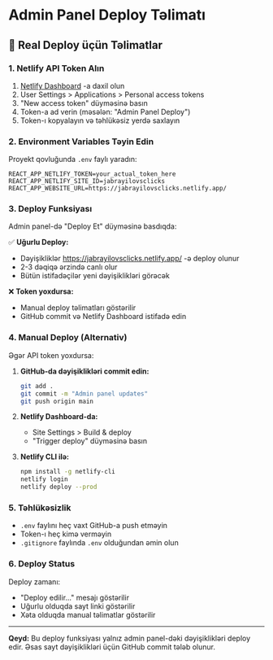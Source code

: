 # Admin Panel Deploy Təlimatı

## 🚀 Real Deploy üçün Təlimatlar

### 1. Netlify API Token Alın

1. [Netlify Dashboard](https://app.netlify.com/) -a daxil olun
2. User Settings > Applications > Personal access tokens
3. "New access token" düyməsinə basın
4. Token-a ad verin (məsələn: "Admin Panel Deploy")
5. Token-ı kopyalayın və təhlükəsiz yerdə saxlayın

### 2. Environment Variables Təyin Edin

Proyekt qovluğunda `.env` faylı yaradın:

```env
REACT_APP_NETLIFY_TOKEN=your_actual_token_here
REACT_APP_NETLIFY_SITE_ID=jabrayilovsclicks
REACT_APP_WEBSITE_URL=https://jabrayilovsclicks.netlify.app/
```

### 3. Deploy Funksiyası

Admin panel-də "Deploy Et" düyməsinə basdıqda:

✅ **Uğurlu Deploy:**
- Dəyişikliklər https://jabrayilovsclicks.netlify.app/ -ə deploy olunur
- 2-3 dəqiqə ərzində canlı olur
- Bütün istifadəçilər yeni dəyişiklikləri görəcək

❌ **Token yoxdursa:**
- Manual deploy təlimatları göstərilir
- GitHub commit və Netlify Dashboard istifadə edin

### 4. Manual Deploy (Alternativ)

Əgər API token yoxdursa:

1. **GitHub-da dəyişiklikləri commit edin:**
   ```bash
   git add .
   git commit -m "Admin panel updates"
   git push origin main
   ```

2. **Netlify Dashboard-da:**
   - Site Settings > Build & deploy
   - "Trigger deploy" düyməsinə basın

3. **Netlify CLI ilə:**
   ```bash
   npm install -g netlify-cli
   netlify login
   netlify deploy --prod
   ```

### 5. Təhlükəsizlik

- `.env` faylını heç vaxt GitHub-a push etməyin
- Token-ı heç kimə verməyin
- `.gitignore` faylında `.env` olduğundan əmin olun

### 6. Deploy Status

Deploy zamanı:
- "Deploy edilir..." mesajı göstərilir
- Uğurlu olduqda sayt linki göstərilir
- Xəta olduqda manual təlimatlar göstərilir

---

**Qeyd:** Bu deploy funksiyası yalnız admin panel-dəki dəyişiklikləri deploy edir. Əsas sayt dəyişiklikləri üçün GitHub commit tələb olunur. 